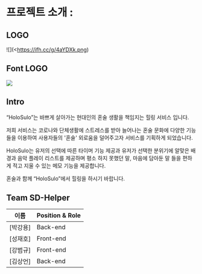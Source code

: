 # 프로젝트 소개 :

## LOGO

![](<https://ifh.cc/g/4aYDXk.png)

## Font LOGO

<a href='https://ifh.cc/v-Y6O7aJ' target='_blank'><img src='https://ifh.cc/g/Y6O7aJ.jpg' border='0'></a>

## Intro

“HoloSulo”는 바쁘게 살아가는 현대인의 혼술 생활을 책임지는 힐링 서비스 입니다.

저희 서비스는 코로나와 단체생활에 스트레스를 받아 늘어나는 혼술 문화에
다양한 기능들을 이용하여 사용자들의 '혼술' 외로움을 덜어주고자 서비스를 기획하게 되었습니다.

HoloSulo는 유저의 선택에 따른 타이머 기능 제공과
유저가 선택한 분위기에 알맞은 배경과 음악 플레이 리스트를 제공하며
평소 하지 못했던 말, 마음에 담아둔 말 들을 편하게 적고 지울 수 있는 메모 기능을 제공합니다.   

혼술과 함께 “HoloSulo”에서 힐링을 하시기 바랍니다.


## Team SD-Helper

| 이름     | Position & Role |
| -------- | --------------- |
| [박강용] | Back-end   |
| [성재호] | Front-end  |
| [강범규] | Front-end  |
| [김상언] | Back-end   |

